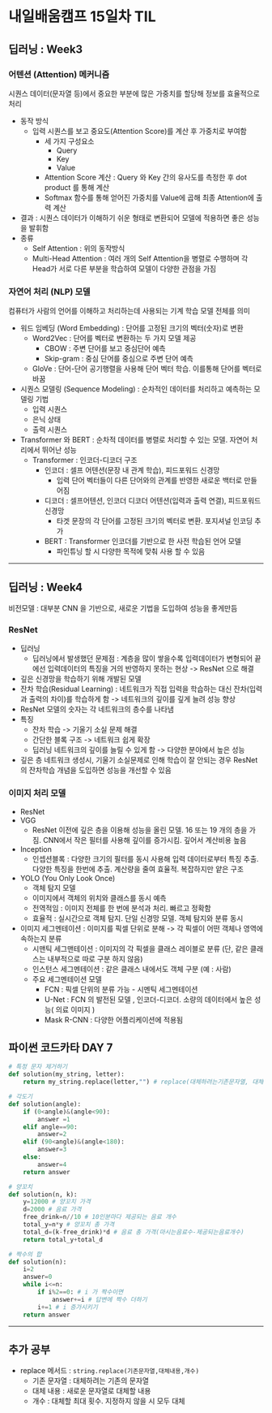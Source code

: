 # 내일배움캠프 15일차 TIL
## 딥러닝 : Week3
### 어텐션 (Attention) 메커니즘
시퀀스 데이터(문자열 등)에서 중요한 부분에 많은 가중치를 할당해 정보를 효율적으로 처리
* 동작 방식
  * 입력 시퀀스를 보고 중요도(Attention Score)를 계산 후 가중치로 부여함
    * 세 가지 구성요소
      * Query
      * Key
      * Value
    * Attention Score 계산 : Query 와 Key 간의 유사도를 측정한 후 dot product 를 통해 계산
    * Softmax 함수를 통해 얻어진 가중치를 Value에 곱해 최종 Attention에 출력 계산
* 결과 : 시퀀스 데이터가 이해하기 쉬운 형태로 변환되어 모델에 적용하면 좋은 성능을 발휘함
* 종류
  * Self Attention : 위의 동작방식
  * Multi-Head Attention : 여러 개의 Self Attention을 병렬로 수행하며 각 Head가 서로 다른 부분을 학습하여 모델이 다양한 관점을 가짐

### 자연어 처리 (NLP) 모델
컴퓨터가 사람의 언어를 이해하고 처리하는데 사용되는 기계 학습 모델 전체를 의미
* 워드 임베딩 (Word Embedding) : 단어를 고정된 크기의 벡터(숫자)로 변환
  * Word2Vec : 단어를 벡터로 변환하는 두 가지 모델 제공
    * CBOW : 주변 단어를 보고 중심단어 예측
    * Skip-gram : 중심 단어를 중심으로 주변 단어 예측
  * GloVe : 단어-단어 공기행렬을 사용해 단어 벡터 학습. 이를통해 단어를 벡터로 바꿈
* 시퀀스 모델링 (Sequence Modeling) : 순차적인 데이터를 처리하고 예측하는 모델링 기법
  * 입력 시퀀스
  * 은닉 상태
  * 출력 시퀀스
* Transformer 와 BERT : 순차적 데이터를 병렬로 처리할 수 있는 모델. 자연어 처리에서 뛰어난 성능
  * Transformer : 인코더-디코더 구조
    * 인코더 : 셀프 어텐션(문장 내 관계 학습), 피드포워드 신경망
      * 입력 단어 벡터들이 다른 단어와의 관계를 반영한 새로운 백터로 만들어짐
    * 디코더 : 셀프어텐션, 인코더 디코더 어텐션(입력과 출력 연결), 피드포워드 신경망
      * 타겟 문장의 각 단어를 고정된 크기의 벡터로 변환. 포지셔널 인코딩 추가
    * BERT : Transformer 인코더를 기반으로 한 사전 학습된 언어 모델
      * 파인튜닝 할 시 다양한 목적에 맞춰 사용 할 수 있음
---
## 딥러닝 : Week4
비전모델 : 대부분 CNN 을 기반으로, 새로운 기법을 도입하여 성능을 좋게만듬
### ResNet
* 딥러닝
  * 딥러닝에서 발생했던 문제점 : 계층을 많이 쌓을수록 입력데이터가 변형되어 끝에선 입력데이터의 특징을 거의 반영하지 못하는 현상 -> ResNet 으로 해결 
* 깊은 신경망을 학습하기 위해 개발된 모델
* 잔차 학습(Residual Learning) : 네트워크가 직접 입력을 학습하는 대신 잔차(입력과 출력의 차이)를 학습하게 함 -> 네트워크의 깊이를 깊게 늘려 성능 향상
* ResNet 모델의 숫자는 각 네트워크의 층수를 나타냄
* 특징 
  * 잔차 학습 -> 기울기 소실 문제 해결
  * 간단한 블록 구조 -> 네트워크 쉽게 확장
  * 딥러닝 네트워크의 깊이를 늘릴 수 있게 함 -> 다양한 분야에서 높은 성능
* 깊은 층 네트워크 생성시, 기울기 소실문제로 인해 학습이 잘 안되는 경우 ResNet의 잔차학습 개념을 도입하면 성능을 개선할 수 있음

### 이미지 처리 모델
* ResNet
* VGG
  * ResNet 이전에 깊은 층을 이용해 성능을 올린 모델. 16 또는 19 개의 층을 가짐. CNN에서 작은 필터를 사용해 깊이를 증가시킴. 깊어서 계산비용 높음
* Inception
  * 인셉션블록 : 다양한 크기의 필터를 동시 사용해 입력 데이터로부터 특징 추출. 다양한 특징을 한번에 추출. 계산량을 줄여 효율적. 복잡하지만 얕은 구조
* YOLO (You Only Look Once) 
  * 객체 탐지 모델
  * 이미지에서 객체의 위치와 클래스를 동시 예측
  * 전역적임 : 이미지 전체를 한 번에 분석과 처리. 빠르고 정확함
  * 효율적 : 실시간으로 객체 탐지. 단일 신경망 모델. 객체 탐지와 분류 동시
* 이미지 세그멘테이션 : 이미지를 픽셀 단위로 분해 -> 각 픽셀이 어떤 객체나 영역에 속하는지 분류
  * 시맨틱 세그맨테이션 : 이미지의 각 픽셀을 클래스 레이블로 분류 (단, 같은 클래스는 내부적으로 따로 구분 하지 않음)
  * 인스턴스 세그멘테이션 : 같은 클래스 내에서도 객체 구분 (예 : 사람)
  * 주요 세그멘테이션 모델
    * FCN : 픽셀 단위의 분류 가능 - 시멘틱 세그멘테이션
    * U-Net : FCN 의 발전된 모델 , 인코더-디코더. 소량의 데이터에서 높은 성능( 의료 이미지 )
    * Mask R-CNN : 다양한 어플리케이션에 적용됨

## 파이썬 코드카타 DAY 7
```py
# 특정 문자 제거하기
def solution(my_string, letter):
    return my_string.replace(letter,"") # replace(대체하려는기존문자열, 대체할내용) 메서드로 바꿀 값 없애기

# 각도기
def solution(angle):
    if (0<angle)&(angle<90):
        answer =1 
    elif angle==90:
        answer=2
    elif (90<angle)&(angle<180):
        answer=3
    else:
        answer=4
    return answer

# 양꼬치
def solution(n, k):
    y=12000 # 양꼬치 가격
    d=2000 # 음료 가격
    free_drink=n//10 # 10인분마다 제공되는 음료 개수
    total_y=n*y # 양꼬치 총 가격
    total_d=(k-free_drink)*d # 음료 총 가격(마시는음료수-제공되는음료개수)
    return total_y+total_d

# 짝수의 합
def solution(n):
    i=2 
    answer=0
    while i<=n:
        if i%2==0: # i 가 짝수이면
            answer+=i # 답변에 짝수 더하기
        i+=1 # i 증가시키기
    return answer
```
---
## 추가 공부
* replace 메서드 : `string.replace(기존문자열,대체내용,개수)`
  * 기존 문자열 : 대체하려는 기존의 문자열
  * 대체 내용 : 새로운 문자열로 대체할 내용
  * 개수 : 대체할 최대 횟수. 지정하지 않을 시 모두 대체